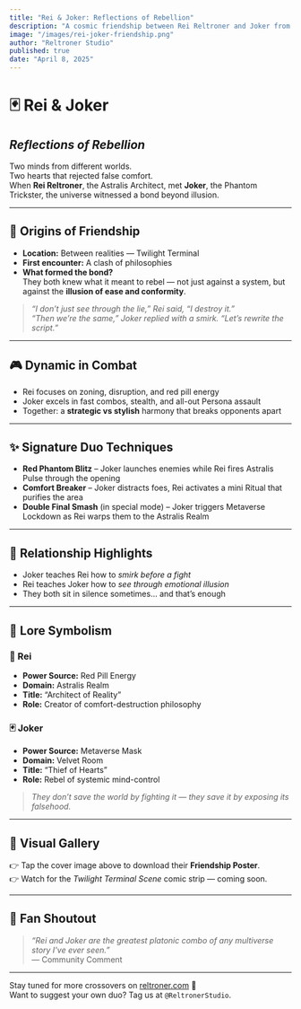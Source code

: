 ```yaml
---
title: "Rei & Joker: Reflections of Rebellion"
description: "A cosmic friendship between Rei Reltroner and Joker from Persona 5. Together, they reflect each other's inner strength in a bond forged beyond illusion."
image: "/images/rei-joker-friendship.png"
author: "Reltroner Studio"
published: true
date: "April 8, 2025"
---
```


# 🃏 Rei & Joker  
## *Reflections of Rebellion*

Two minds from different worlds.  
Two hearts that rejected false comfort.  
When **Rei Reltroner**, the Astralis Architect, met **Joker**, the Phantom Trickster, the universe witnessed a bond beyond illusion.

---

## 🌌 Origins of Friendship

- **Location:** Between realities — Twilight Terminal  
- **First encounter:** A clash of philosophies  
- **What formed the bond?**  
  They both knew what it meant to rebel — not just against a system, but against the **illusion of ease and conformity**.

> *“I don’t just see through the lie,” Rei said, “I destroy it.”*  
> *“Then we’re the same,” Joker replied with a smirk. “Let’s rewrite the script.”*

---

## 🎮 Dynamic in Combat

- Rei focuses on zoning, disruption, and red pill energy  
- Joker excels in fast combos, stealth, and all-out Persona assault  
- Together: a **strategic vs stylish** harmony that breaks opponents apart

---

## ✨ Signature Duo Techniques

- **Red Phantom Blitz** – Joker launches enemies while Rei fires Astralis Pulse through the opening  
- **Comfort Breaker** – Joker distracts foes, Rei activates a mini Ritual that purifies the area  
- **Double Final Smash** (in special mode) – Joker triggers Metaverse Lockdown as Rei warps them to the Astralis Realm

---

## 🎴 Relationship Highlights

- Joker teaches Rei how to *smirk before a fight*  
- Rei teaches Joker how to *see through emotional illusion*  
- They both sit in silence sometimes... and that’s enough

---

## 🧠 Lore Symbolism

### 🔺 Rei  
- **Power Source:** Red Pill Energy  
- **Domain:** Astralis Realm  
- **Title:** “Architect of Reality”  
- **Role:** Creator of comfort-destruction philosophy  

### 🃏 Joker  
- **Power Source:** Metaverse Mask  
- **Domain:** Velvet Room  
- **Title:** “Thief of Hearts”  
- **Role:** Rebel of systemic mind-control  

> *They don’t save the world by fighting it — they save it by exposing its falsehood.*

---

## 📸 Visual Gallery

👉 Tap the cover image above to download their **Friendship Poster**.  
👉 Watch for the *Twilight Terminal Scene* comic strip — coming soon.

---

## 📣 Fan Shoutout

> *“Rei and Joker are the greatest platonic combo of any multiverse story I've ever seen.”*  
— Community Comment

---

Stay tuned for more crossovers on [reltroner.com](https://reltroner.com) 💫  
Want to suggest your own duo? Tag us at `@ReltronerStudio`.


